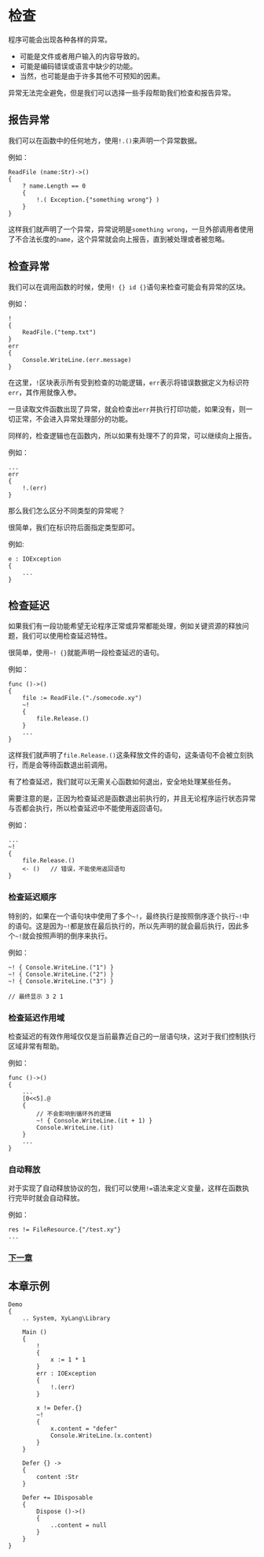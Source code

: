 # 检查
程序可能会出现各种各样的异常。

- 可能是文件或者用户输入的内容导致的。
- 可能是编码错误或语言中缺少的功能。
- 当然，也可能是由于许多其他不可预知的因素。

异常无法完全避免，但是我们可以选择一些手段帮助我们检查和报告异常。

## 报告异常
我们可以在函数中的任何地方，使用`!.()`来声明一个异常数据。

例如：
```
ReadFile (name:Str)->()
{
    ? name.Length == 0
    {
        !.( Exception.{"something wrong"} )
    }
}
```
这样我们就声明了一个异常，异常说明是`something wrong`，一旦外部调用者使用了不合法长度的`name`，这个异常就会向上报告，直到被处理或者被忽略。
## 检查异常
我们可以在调用函数的时候，使用`! {} id {}`语句来检查可能会有异常的区块。

例如：
```
!
{
    ReadFile.("temp.txt")
}
err
{
    Console.WriteLine.(err.message)
}
```
在这里，`!`区块表示所有受到检查的功能逻辑，`err`表示将错误数据定义为标识符`err`，其作用就像入参。

一旦读取文件函数出现了异常，就会检查出`err`并执行打印功能，如果没有，则一切正常，不会进入异常处理部分的功能。

同样的，检查逻辑也在函数内，所以如果有处理不了的异常，可以继续向上报告。

例如：
```
...
err 
{ 
    !.(err)
}
```
那么我们怎么区分不同类型的异常呢？

很简单，我们在标识符后面指定类型即可。

例如:
```
e : IOException
{
    ...
}
```

## 检查延迟
如果我们有一段功能希望无论程序正常或异常都能处理，例如关键资源的释放问题，我们可以使用检查延迟特性。

很简单，使用`~! {}`就能声明一段检查延迟的语句。

例如：
```
func ()->()
{
    file := ReadFile.("./somecode.xy")
    ~!
    {
        file.Release.()
    }
    ...
}
```
这样我们就声明了`file.Release.()`这条释放文件的语句，这条语句不会被立刻执行，而是会等待函数退出前调用。

有了检查延迟，我们就可以无需关心函数如何退出，安全地处理某些任务。

需要注意的是，正因为检查延迟是函数退出前执行的，并且无论程序运行状态异常与否都会执行，所以检查延迟中不能使用返回语句。

例如：
```
...
~!
{
    file.Release.()
    <- ()   // 错误，不能使用返回语句
}
```

### 检查延迟顺序
特别的，如果在一个语句块中使用了多个`~!`，最终执行是按照倒序逐个执行`~!`中的语句。这是因为`~!`都是放在最后执行的，所以先声明的就会最后执行，因此多个`~!`就会按照声明的倒序来执行。

例如：
```
~! { Console.WriteLine.("1") }
~! { Console.WriteLine.("2") }
~! { Console.WriteLine.("3") }

// 最终显示 3 2 1
```

### 检查延迟作用域
检查延迟的有效作用域仅仅是当前最靠近自己的一层语句块，这对于我们控制执行区域非常有帮助。

例如：
```
func ()->()
{
    ...
    [0<<5].@
    {
        // 不会影响到循环外的逻辑
        ~! { Console.WriteLine.(it + 1) }
        Console.WriteLine.(it)
    }
    ...
}
```
### 自动释放
对于实现了自动释放协议的包，我们可以使用`!=`语法来定义变量，这样在函数执行完毕时就会自动释放。

例如：
```
res != FileResource.{"/test.xy"}
...
```

### [下一章](异步处理.md)

## 本章示例
```
Demo
{
    .. System, XyLang\Library

    Main ()
    {
        ! 
        {
            x := 1 * 1
        }
        err : IOException 
        {
            !.(err)
        }

        x != Defer.{}
        ~!
        {
            x.content = "defer"
            Console.WriteLine.(x.content)
        }
    }

    Defer {} ->
    {
        content :Str
    }

    Defer += IDisposable
    {
        Dispose ()->()
        {
            ..content = null
        }
    }
}
```